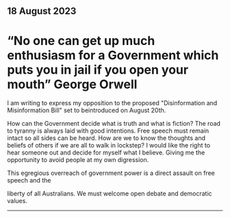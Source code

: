 ## 18 August 2023

# “No one can get up much enthusiasm for a Government which puts you in jail if you open your mouth” George Orwell

I am writing to express my opposition to the proposed "Disinformation and Misinformation
Bill" set to beintroduced on August 20th.

How can the Government decide what is truth and what is fiction? The road to tyranny is
always laid with good intentions. Free speech must remain intact so all sides can be heard.
How are we to know the thoughts and beliefs of others if we are all to walk in lockstep? I
would like the right to hear someone out and decide for myself what I believe. Giving me the
opportunity to avoid people at my own digression.

This egregious overreach of government power is a direct assault on free speech and the

liberty of all Australians. We must welcome open debate and democratic values.


-----

